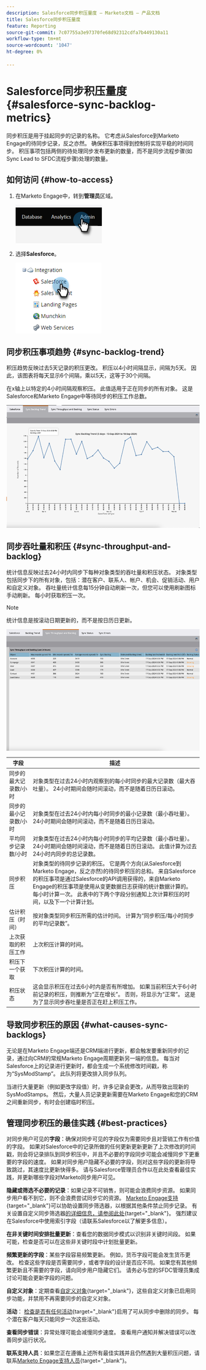 ```yaml
---
description: Salesforce同步积压量度 — Marketo文档 — 产品文档
title: Salesforce同步积压量度
feature: Reporting
source-git-commit: 7c07755a3e97370fe68d92312cdfa7b449130a11
workflow-type: tm+mt
source-wordcount: '1047'
ht-degree: 0%

---
```


# Salesforce同步积压量度  {#salesforce-sync-backlog-metrics}

同步积压是用于挂起同步的记录的名称。 它考虑从Salesforce到Marketo Engage的待同步记录，反之亦然。 确保积压事项得到控制将实现平稳的时间同步。 积压事项包括两侧的待处理同步发布更新的数量，而不是同步流程步骤(如Sync Lead to SFDC流程步骤)处理的数量。

## 如何访问 {#how-to-access}

1. 在Marketo Engage中，转到&#x200B;**管理员**&#x200B;区域。

   ![](assets/salesforce-sync-backlog-metrics-1.png)

1. 选择&#x200B;**Salesforce**。

   ![](assets/salesforce-sync-backlog-metrics-2.png)

## 同步积压事项趋势 {#sync-backlog-trend}

积压趋势反映过去5天记录的积压更改。 积压以4小时间隔显示，间隔为5天。 因此，该图表将每天显示6个间隔，乘以5天，这等于30个间隔。

在x轴上以特定的4小时间隔观察积压。 此值适用于正在同步的所有对象。 这是Salesforce和Marketo Engage中等待同步的积压工作总数。

![](assets/salesforce-sync-backlog-metrics-3.png)

## 同步吞吐量和积压 {#sync-throughput-and-backlog}

统计信息反映过去24小时内同步下每种对象类型的吞吐量和积压状态。 对象类型包括同步下的所有对象，包括：潜在客户、联系人、帐户、机会、促销活动、用户和自定义对象。 吞吐量统计信息每15分钟自动刷新一次，但您可以使用刷新图标手动刷新。 每小时获取积压一次。

>[!NOTE]
>
>统计信息是按滚动日期更新的，而不是按日历日更新。

![](assets/salesforce-sync-backlog-metrics-4.png)

<table><thead>
  <tr>
    <th>字段</th>
    <th>描述</th>
  </tr></thead>
<tbody>
  <tr>
    <td>同步的最大记录数/小时</td>
    <td>对象类型在过去24小时内观察到的每小时同步的最大记录数（最大吞吐量）。 24小时期间会随时间滚动，而不是随着日历日滚动。</td>
  </tr>
  <tr>
    <td>同步的最小记录数/小时</td>
    <td>对象类型在过去24小时内每小时同步的最小记录数（最小吞吐量）。 24小时期间会随时间滚动，而不是随着日历日滚动。</td>
  </tr>
  <tr>
    <td>平均同步记录数/小时</td>
    <td>对象类型在过去24小时内每小时同步的平均记录数（最小吞吐量）。 24小时期间会随时间滚动，而不是随着日历日滚动。 此值计算为过去24小时内同步的总记录数。</td>
  </tr>
  <tr>
    <td>同步积压</td>
    <td>对象类型的待同步记录的积压。 它是两个方向(从Salesforce到Marketo Engage，反之亦然)的待同步积压的总和。 来自Salesforce的积压事项是通过Salesforce的API调用获得的，来自Marketo Engage的积压事项是使用从变更数据日志获得的统计数据计算的。 每小时计算一次。 此表中的下两个字段分别通知上次计算积压的时间，以及下一个计算计划。</td>
  </tr>
  <tr>
    <td>估计积压（时间）</td>
    <td>按对象类型同步积压所需的估计时间。 计算为“同步积压/每小时同步的平均记录数”。</td>
  </tr>
  <tr>
    <td>上次获取的积压工作</td>
    <td>上次积压计算的时间。</td>
  </tr>
  <tr>
    <td>积压下一个获取</td>
    <td>下次积压计算的时间。</td>
  </tr>
  <tr>
    <td>积压状态</td>
    <td>这会显示积压在过去6小时内是否有所增加。 如果当前积压大于6小时前记录的积压，则推断为“正在增长”。 否则，将显示为“正常”。 这是为了显示同步吞吐量是否正在赶上积压工作。</td>
  </tr>
</tbody></table>

## 导致同步积压的原因 {#what-causes-sync-backlogs}

无论是在Marketo Engage端还是CRM端进行更新，都会触发要重新同步的记录，通过向CRM的常规Marketo Engage周期更新另一端的信息。 每当对Salesforce上的记录进行更新时，都会生成一个系统修改时间戳，称为“SysModStamp”。 此队列将更改排入同步队列。

当进行大量更新（例如更改字段值）时，许多记录会更改，从而导致出现新的SysModStamps。 然后，大量人员记录更新需要在Marketo Engage和您的CRM之间重新同步，有时会创建临时积压。

## 管理同步积压的最佳实践 {#best-practices}

对同步用户可见的&#x200B;**字段**：确保对同步可见的字段仅为需要同步且对营销工作有价值的字段。 如果对Salesforce中的记录所做的任何更新更新更新了上次修改的时间戳，则会将记录排队到同步积压中，并且不必要的字段同步可能会减慢同步下更重要的字段的速度。 如果对同步用户隐藏不必要的字段，则对这些字段的更新将导致跳过，其速度比更新快得多。 请与Salesforce管理员合作以在此处查看最佳实践，并更新哪些字段对Marketo同步用户可见。

**隐藏或筛选不必要的记录**：如果记录不可销售，则可能会浪费同步资源。 如果同步用户看不到它，则不会浪费尝试同步它的资源。 [Marketo Engage支持](https://nation.marketo.com/t5/support/ct-p/Support#_blank){target="_blank"}可以协助设置同步筛选器，以根据其他条件禁止同步记录。 有关设置自定义同步筛选器[的详细信息，请参阅此处](https://nation.marketo.com/t5/product-blogs/instructions-for-creating-a-custom-sync-rule/ba-p/242758){target="_blank"}。 强烈建议在Salesforce中使用索引字段（请联系Salesforce以了解更多信息）。

**在非关键时间安排批量更新**：查看您的数据同步模式以识别非关键时间段。 如果可能，检查是否可以在这些非关键时段中计划批量更新。

**频繁更新的字段**：某些字段容易频繁更新。 例如，货币字段可能会发生货币更改。 检查这些字段是否需要同步，或者字段的设计是否应不同。 如果您有其他频繁更新且不需要的字段，请向同步用户隐藏它们。 请务必与您的SFDC管理员集成讨论可能会更新字段的问题。

**自定义对象**：定期查看[自定义对象](https://experienceleague.adobe.com/en/docs/marketo/using/product-docs/crm-sync/salesforce-sync/sfdc-sync-details/sfdc-sync-custom-object-sync){target="_blank"}，这些自定义对象已启用同步功能，并禁用不再需要同步的自定义对象。

**活动**： [检查是否有任何活动](https://experienceleague.adobe.com/en/docs/marketo/using/product-docs/crm-sync/salesforce-sync/setup/optional-steps/customize-activities-sync){target="_blank"}启用了可从同步中删除的同步。  每个潜在客户每天只能同步一次这些活动。

**查看同步错误**：异常处理可能会减慢同步速度。 查看用户通知并解决错误可以改善同步运行状况。

**联系支持人员**：如果您正在遵循上述所有最佳实践并且仍然遇到大量积压问题，请联系[Marketo Engage支持人员](https://nation.marketo.com/t5/support/ct-p/Support#_blank){target="_blank"}。
